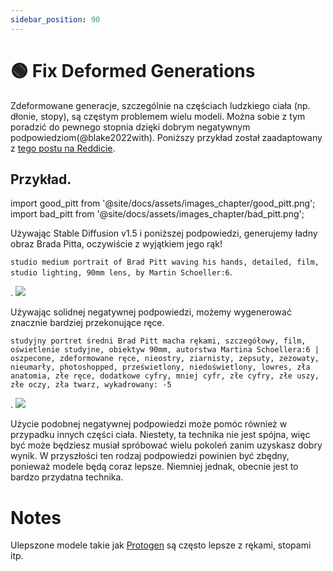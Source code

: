 ```yaml
---
sidebar_position: 90
---
```

# 🟢 Fix Deformed Generations

Zdeformowane generacje, szczególnie na częściach ludzkiego ciała (np. dłonie, stopy), są częstym problemem wielu modeli. Można sobie z tym poradzić do pewnego stopnia dzięki dobrym negatywnym podpowiedziom(@blake2022with). Poniższy przykład został zaadaptowany z [tego postu na Reddicie](https://www.reddit.com/r/StableDiffusion/comments/z7salo/with_the_right_prompt_stable_diffusion_20_can_do/).

## Przykład.

import good_pitt from '@site/docs/assets/images_chapter/good_pitt.png';
import bad_pitt from '@site/docs/assets/images_chapter/bad_pitt.png';

Używając Stable Diffusion v1.5 i poniższej podpowiedzi, generujemy ładny obraz Brada Pitta, oczywiście z wyjątkiem jego rąk!

`studio medium portrait of Brad Pitt waving his hands, detailed, film, studio lighting, 90mm lens, by Martin Schoeller:6`.

<div style={{textAlign: 'center'}}>.
  <img src={bad_pitt} style={{szerokość: "250px"}} />
</div>

Używając solidnej negatywnej podpowiedzi, możemy wygenerować znacznie bardziej przekonujące ręce.

`studyjny portret średni Brad Pitt macha rękami, szczegółowy, film, oświetlenie studyjne, obiektyw 90mm, autorstwa Martina Schoellera:6 | oszpecone, zdeformowane ręce, nieostry, ziarnisty, zepsuty, zezowaty, nieumarły, photoshopped, prześwietlony, niedoświetlony, lowres, zła anatomia, złe ręce, dodatkowe cyfry, mniej cyfr, złe cyfry, złe uszy, złe oczy, zła twarz, wykadrowany: -5`
<div style={{textAlign: 'center'}}>.
  <img src={good_pitt} style={{width: "250px"}} />
</div>

Użycie podobnej negatywnej podpowiedzi może pomóc również w przypadku innych części ciała. Niestety, ta technika nie jest spójna, więc być może będziesz musiał spróbować wielu pokoleń
zanim uzyskasz dobry wynik.
W przyszłości ten rodzaj podpowiedzi powinien być zbędny, ponieważ modele będą coraz lepsze.
Niemniej jednak, obecnie jest to bardzo przydatna technika.


# Notes

Ulepszone modele takie jak [Protogen](https://civitai.com/models/3666/protogen-x34-official-release) są często lepsze z rękami, stopami itp.

